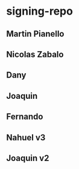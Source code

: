 
# signing-repo
## Martin Pianello
## Nicolas Zabalo
## Dany
## Joaquin
## Fernando
## Nahuel v3
## Joaquin v2

